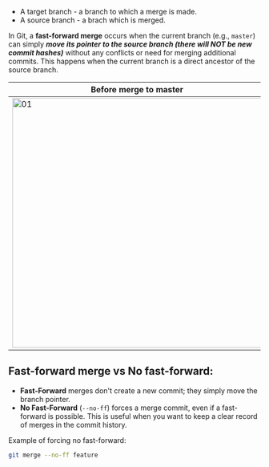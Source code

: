- A target branch - a branch to which a merge is made.
- A source branch - a brach which is merged.

In Git, a **fast-forward merge** occurs when the current branch (e.g., `master`) can simply ***move its pointer to the source branch (there will NOT be new commit hashes)*** without any conflicts or need for merging additional commits. This happens when the current branch is a direct ancestor of the source branch.

| Before merge to master | After merge to master |
| ---------------------------------------------------------------------------------------------------------------- | ---------------------------------------------------------------------------------------------------------------- |
| <img width="498" alt="01" src="https://github.com/user-attachments/assets/f32c9d73-3b58-4cea-a342-30bec41e1084"> | <img width="498" alt="02" src="https://github.com/user-attachments/assets/419213ef-2900-4208-aca1-4adfddf7e6b4"> |

## Fast-forward merge vs No fast-forward:
- **Fast-Forward** merges don't create a new commit; they simply move the branch pointer.
- **No Fast-Forward** (`--no-ff`) forces a merge commit, even if a fast-forward is possible. This is useful when you want to keep a clear record of merges in the commit history.

Example of forcing no fast-forward:
```bash
git merge --no-ff feature
```
